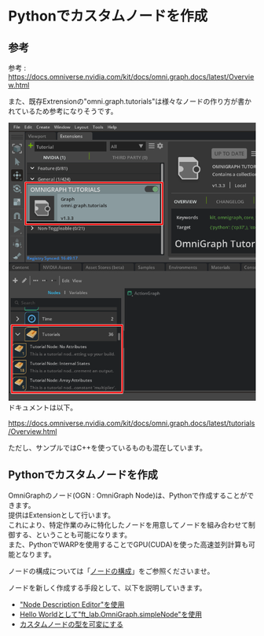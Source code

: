 # Pythonでカスタムノードを作成

## 参考

参考 : https://docs.omniverse.nvidia.com/kit/docs/omni.graph.docs/latest/Overview.html

また、既存Extrensionの"omni.graph.tutorials"は様々なノードの作り方が書かれているため参考になりそうです。     

![OmniGraph_tutorials.png](./images/OmniGraph_tutorials.png)     
ドキュメントは以下。     

https://docs.omniverse.nvidia.com/kit/docs/omni.graph.docs/latest/tutorials/Overview.html      

ただし、サンプルではC++を使っているものも混在しています。     

## Pythonでカスタムノードを作成

OmniGraphのノード(OGN : OmniGraph Node)は、Pythonで作成することができます。     
提供はExtensionとして行います。     
これにより、特定作業のみに特化したノードを用意してノードを組み合わせて制御する、ということも可能になります。     
また、PythonでWARPを使用することでGPU(CUDA)を使った高速並列計算も可能となります。      

ノードの構成については「[ノードの構成](./NodeStructure.md)」をご参照くださいませ。    

ノードを新しく作成する手段として、以下を説明していきます。     

* ["Node Description Editor"を使用](./NodeDescriptionEditor.md)
* [Hello Worldとして"ft_lab.OmniGraph.simpleNode"を使用](./SimpleNode.md)
* [カスタムノードの型を可変にする](./NumericsNode.md)

